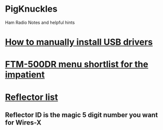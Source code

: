 # PigKnuckles
Ham Radio Notes and helpful hints

# [How to manually install USB drivers](ManualUSB.md)
# [FTM-500DR menu shortlist for the impatient](FTM-500DR.md)
# [Reflector list](https://w0chp.radio/ysf-reflectors/)
## Reflector ID is the magic 5 digit number you want for Wires-X
